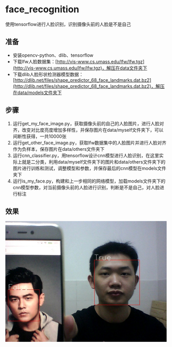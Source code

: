 # face_recognition
使用tensorflow进行人脸识别，识别摄像头前的人脸是不是自己

## 准备 ##
* 安装opencv-python、dlib、tensorflow
* 下载lfw人脸数据集：[http://vis-www.cs.umass.edu/lfw/lfw.tgz](http://vis-www.cs.umass.edu/lfw/lfw.tgz)，解压在data文件夹下
* 下载dlib人脸形状检测器模型数据：[http://dlib.net/files/shape_predictor_68_face_landmarks.dat.bz2](http://dlib.net/files/shape_predictor_68_face_landmarks.dat.bz2)，解压在data/models文件夹下

## 步骤 ##
1. 运行get_my_face_image.py，获取摄像头前的自己的人脸图片，进行人脸对齐，改变对比度亮度增加多样性，并保存图片在data/myself文件夹下，可以间断性获得，一共10000张
2. 运行get_other_face_image.py，获取lfw数据集中的人脸图片并进行人脸对齐作为负样本，保存图片在data/others文件夹下
3. 运行cnn_classifier.py，用tensorflow设计cnn模型进行人脸识别，在这里实际上就是二分类，利用data/myself文件夹下的图片和data/others文件夹下的图片进行训练和测试，调整模型和参数，并保存最后的cnn模型在models文件夹下
4. 运行is_my_face.py，构建和上一步相同的网络模型，加载models文件夹下的cnn模型参数，对当前摄像头前的人脸进行识别，判断是不是自己，对人脸进行标注

## 效果 ##
![result.jpg](./data/results/result.jpg)
